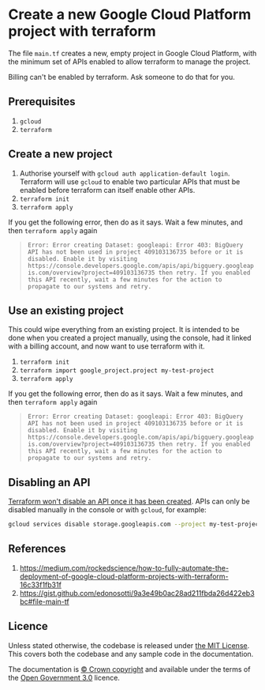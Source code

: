 # Create a new Google Cloud Platform project with terraform

The file `main.tf` creates a new, empty project in Google Cloud Platform, with
the minimum set of APIs enabled to allow terraform to manage the project.

Billing can't be enabled by terraform.  Ask someone to do that for you.

## Prerequisites

1. `gcloud`
1. `terraform`

## Create a new project

1. Authorise yourself with `gcloud auth application-default login`. Terraform
   will use `gcloud` to enable two particular APIs that must be enabled before
   terraform can itself enable other APIs.
1. `terraform init`
1. `terraform apply`

If you get the following error, then do as it says.  Wait a few minutes, and
then `terraform apply` again

> `Error: Error creating Dataset: googleapi: Error 403: BigQuery API has not been used in project 409103136735 before or it is disabled. Enable it by visiting https://console.developers.google.com/apis/api/bigquery.googleapis.com/overview?project=409103136735 then retry. If you enabled this API recently, wait a few minutes for the action to propagate to our systems and retry.`

## Use an existing project

This could wipe everything from an existing project.  It is intended to be done
when you created a project manually, using the console, had it linked with a
billing account, and now want to use terraform with it.

1. `terraform init`
1. `terraform import google_project.project my-test-project`
1. `terraform apply`

If you get the following error, then do as it says.  Wait a few minutes, and
then `terraform apply` again

> `Error: Error creating Dataset: googleapi: Error 403: BigQuery API has not been used in project 409103136735 before or it is disabled. Enable it by visiting https://console.developers.google.com/apis/api/bigquery.googleapis.com/overview?project=409103136735 then retry. If you enabled this API recently, wait a few minutes for the action to propagate to our systems and retry.`

## Disabling an API

[Terraform won't disable an API once it has been
created](https://registry.terraform.io/providers/hashicorp/google/latest/docs/resources/google_project_service#import).
APIs can only be disabled manually in the console or with `gcloud`, for example:

```sh
gcloud services disable storage.googleapis.com --project my-test-project
```

## References

1. https://medium.com/rockedscience/how-to-fully-automate-the-deployment-of-google-cloud-platform-projects-with-terraform-16c33f1fb31f
2. https://gist.github.com/edonosotti/9a3e49b0ac28ad211fbda26d422eb3bc#file-main-tf

## Licence

Unless stated otherwise, the codebase is released under [the MIT License][mit].
This covers both the codebase and any sample code in the documentation.

The documentation is [© Crown copyright][copyright] and available under the terms
of the [Open Government 3.0][ogl] licence.

[rvm]: https://www.ruby-lang.org/en/documentation/installation/#managers
[bundler]: http://bundler.io/
[mit]: LICENCE
[copyright]: http://www.nationalarchives.gov.uk/information-management/re-using-public-sector-information/uk-government-licensing-framework/crown-copyright/
[ogl]: http://www.nationalarchives.gov.uk/doc/open-government-licence/version/3/
